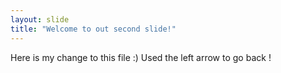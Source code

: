 ```yaml
---
layout: slide
title: "Welcome to out second slide!"
---
```

Here is my change to this file :) 
Used the left arrow to go back !
